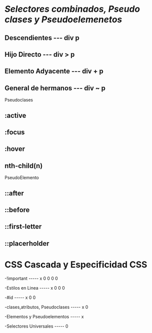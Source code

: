 # *Selectores combinados, Pseudo clases y Pseudoelemenetos*

## Descendientes ---  div p
## Hijo Directo ---  div > p
## Elemento Adyacente ---  div + p
## General de hermanos ---  div ~ p

Pseudoclases
## :active  
## :focus
## :hover
## nth-child(n)

PseudoElemento
## ::after  
## ::before
## ::first-letter
## ::placerholder

# CSS Cascada y Especificidad CSS

-!important                     ----- x 0 0 0 0

-Estilos en Linea               ----- x 0 0 0

-#id                            ----- x 0 0

-clases,atributos, Pseudoclases ----- x 0

-Elementos y Pseudoelementos    ----- x

-Selectores Universales         ----- 0